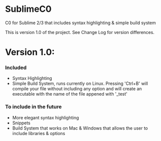 SublimeC0
=========

C0 for Sublime 2/3 that includes syntax highlighting &amp; simple build system

This is version 1.0 of the project. See Change Log for version differences.

Version 1.0:
=========
### Included ###
- Syntax Highlighting
- Simple Build System, runs currently on Linux. Pressing 'Ctrl+B' will compile your file without including any option and will create an executable with the name of the file appened with '_test'

### To include in the future ###
- More elegant syntax highlighting
- Snippets
- Build System that works on Mac & Windows that allows the user to include libraries & options


